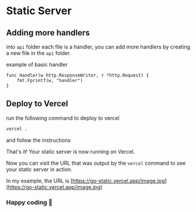# Static Server

## Adding more handlers

into `api` folder each file is a handler, you can add more handlers by creating a new file in the `api` folder.

example of basic handler

```golang
func Handler(w http.ResponseWriter, r *http.Request) {
	fmt.Fprintf(w, "handler")
}
```

## Deploy to Vercel

run the following command to deploy to vercel

```bash
vercel .
```

and follow the instructions

That's it! Your static server is now running on Vercel.

Now you can visit the URL that was output by the `vercel` command to see your static server in action.

In my example, the URL is [https://go-static.vercel.app/image.jpg](https://go-static.vercel.app/image.jpg)

### Happy coding 🎉
